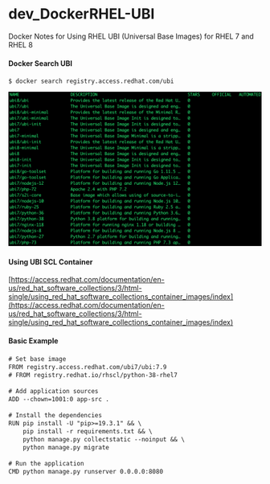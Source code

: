 # dev_DockerRHEL-UBI
Docker Notes for Using RHEL UBI (Universal Base Images) for RHEL 7 and RHEL 8

#### Docker Search UBI
```
$ docker search registry.access.redhat.com/ubi
```
![docker search ubi](https://github.com/lel99999/dev_DockerRHEL-UBI/blob/main/docker-ubi-01.png) <br/>


#### Using UBI SCL Container
[https://access.redhat.com/documentation/en-us/red_hat_software_collections/3/html-single/using_red_hat_software_collections_container_images/index](https://access.redhat.com/documentation/en-us/red_hat_software_collections/3/html-single/using_red_hat_software_collections_container_images/index) <br/>

#### Basic Example
```
# Set base image
FROM registry.access.redhat.com/ubi7/ubi:7.9 
# FROM registry.redhat.io/rhscl/python-38-rhel7

# Add application sources
ADD --chown=1001:0 app-src .

# Install the dependencies
RUN pip install -U "pip>=19.3.1" && \ 
    pip install -r requirements.txt && \ 
    python manage.py collectstatic --noinput && \ 
    python manage.py migrate

# Run the application
CMD python manage.py runserver 0.0.0.0:8080
```

